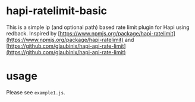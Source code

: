 # hapi-ratelimit-basic
This is a simple ip (and optional path) based rate limit plugin for Hapi using redback. Inspired by [https://www.npmjs.org/package/hapi-ratelimit](https://www.npmjs.org/package/hapi-ratelimit) and [https://github.com/glaubinix/hapi-api-rate-limit](https://github.com/glaubinix/hapi-api-rate-limit)

# usage
Please see `example1.js`.
